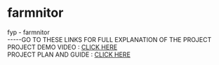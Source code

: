 # farmnitor
fyp - farmnitor <br />
-----GO TO THESE LINKS FOR FULL EXPLANATION OF THE PROJECT <br />
PROJECT DEMO VIDEO : [CLICK HERE](http://shorturl.at/glqvS)<br />
PROJECT PLAN AND GUIDE : [CLICK HERE](http://shorturl.at/cuyMV)<br />

